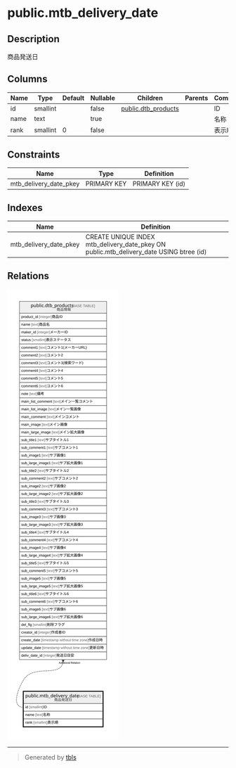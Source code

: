 # public.mtb_delivery_date

## Description

商品発送日

## Columns

| Name | Type | Default | Nullable | Children | Parents | Comment |
| ---- | ---- | ------- | -------- | -------- | ------- | ------- |
| id | smallint |  | false | [public.dtb_products](public.dtb_products.md) |  | ID |
| name | text |  | true |  |  | 名称 |
| rank | smallint | 0 | false |  |  | 表示順 |

## Constraints

| Name | Type | Definition |
| ---- | ---- | ---------- |
| mtb_delivery_date_pkey | PRIMARY KEY | PRIMARY KEY (id) |

## Indexes

| Name | Definition |
| ---- | ---------- |
| mtb_delivery_date_pkey | CREATE UNIQUE INDEX mtb_delivery_date_pkey ON public.mtb_delivery_date USING btree (id) |

## Relations

![er](public.mtb_delivery_date.svg)

---

> Generated by [tbls](https://github.com/k1LoW/tbls)
